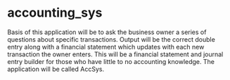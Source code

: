 # accounting_sys
Basis of this application will be to ask the business owner a series of questions about specific transactions.
Output will be the correct double entry along with a financial statement which updates with each new transaction the owner enters.
This will be a financial statement and journal entry builder for those who have little to no accounting knowledge.
The application will be called AccSys.
